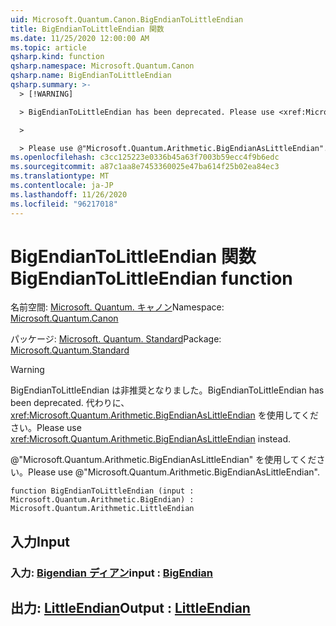 ```yaml
---
uid: Microsoft.Quantum.Canon.BigEndianToLittleEndian
title: BigEndianToLittleEndian 関数
ms.date: 11/25/2020 12:00:00 AM
ms.topic: article
qsharp.kind: function
qsharp.namespace: Microsoft.Quantum.Canon
qsharp.name: BigEndianToLittleEndian
qsharp.summary: >-
  > [!WARNING]

  > BigEndianToLittleEndian has been deprecated. Please use <xref:Microsoft.Quantum.Arithmetic.BigEndianAsLittleEndian> instead.

  >

  > Please use @"Microsoft.Quantum.Arithmetic.BigEndianAsLittleEndian".
ms.openlocfilehash: c3cc125223e0336b45a63f7003b59ecc4f9b6edc
ms.sourcegitcommit: a87c1aa8e7453360025e47ba614f25b02ea84ec3
ms.translationtype: MT
ms.contentlocale: ja-JP
ms.lasthandoff: 11/26/2020
ms.locfileid: "96217018"
---
```

# <a name="bigendiantolittleendian-function"></a><span data-ttu-id="750ea-102">BigEndianToLittleEndian 関数</span><span class="sxs-lookup"><span data-stu-id="750ea-102">BigEndianToLittleEndian function</span></span>

<span data-ttu-id="750ea-103">名前空間: [Microsoft. Quantum. キャノン](xref:Microsoft.Quantum.Canon)</span><span class="sxs-lookup"><span data-stu-id="750ea-103">Namespace: [Microsoft.Quantum.Canon](xref:Microsoft.Quantum.Canon)</span></span>

<span data-ttu-id="750ea-104">パッケージ: [Microsoft. Quantum. Standard](https://nuget.org/packages/Microsoft.Quantum.Standard)</span><span class="sxs-lookup"><span data-stu-id="750ea-104">Package: [Microsoft.Quantum.Standard](https://nuget.org/packages/Microsoft.Quantum.Standard)</span></span>


> [!WARNING]
> <span data-ttu-id="750ea-105">BigEndianToLittleEndian は非推奨となりました。</span><span class="sxs-lookup"><span data-stu-id="750ea-105">BigEndianToLittleEndian has been deprecated.</span></span> <span data-ttu-id="750ea-106">代わりに、<xref:Microsoft.Quantum.Arithmetic.BigEndianAsLittleEndian> を使用してください。</span><span class="sxs-lookup"><span data-stu-id="750ea-106">Please use <xref:Microsoft.Quantum.Arithmetic.BigEndianAsLittleEndian> instead.</span></span>
>
> <span data-ttu-id="750ea-107">@"Microsoft.Quantum.Arithmetic.BigEndianAsLittleEndian" を使用してください。</span><span class="sxs-lookup"><span data-stu-id="750ea-107">Please use @"Microsoft.Quantum.Arithmetic.BigEndianAsLittleEndian".</span></span>



```qsharp
function BigEndianToLittleEndian (input : Microsoft.Quantum.Arithmetic.BigEndian) : Microsoft.Quantum.Arithmetic.LittleEndian
```


## <a name="input"></a><span data-ttu-id="750ea-108">入力</span><span class="sxs-lookup"><span data-stu-id="750ea-108">Input</span></span>

### <a name="input--bigendian"></a><span data-ttu-id="750ea-109">入力: [Bigendian ディアン](xref:Microsoft.Quantum.Arithmetic.BigEndian)</span><span class="sxs-lookup"><span data-stu-id="750ea-109">input : [BigEndian](xref:Microsoft.Quantum.Arithmetic.BigEndian)</span></span>





## <a name="output--littleendian"></a><span data-ttu-id="750ea-110">出力: [LittleEndian](xref:Microsoft.Quantum.Arithmetic.LittleEndian)</span><span class="sxs-lookup"><span data-stu-id="750ea-110">Output : [LittleEndian](xref:Microsoft.Quantum.Arithmetic.LittleEndian)</span></span>

